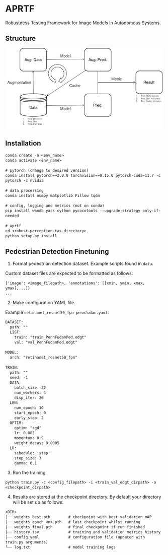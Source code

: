 # APRTF
Robustness Testing Framework for Image Models in Autonomous Systems.

## Structure

![Diagram](docs/diagram.jpg)

##  Installation
```
conda create -n <env_name>
conda activate <env_name>

# pytorch (change to desired version)
conda install pytorch==2.0.0 torchvision==0.15.0 pytorch-cuda=11.7 -c pytorch -c nvidia

# data processing
conda install numpy matplotlib Pillow tqdm

# config, logging and metrics (not on conda)
pip install wandb yacs cython pycocotools --upgrade-strategy only-if-needed

# aprtf
cd <robust-perception-tas_directory>
python setup.py install
```

## Pedestrian Detection Finetuning
1. Format pedestrian detection dataset. Example scripts found in `data`.

Custom dataset files are expected to be formatted as follows:
```
{'image': <image_filepath>, 'annotations': [[xmin, ymin, xmax, ymax],...]}
...
```


2. Make configuration YAML file. 

Example `retinanet_resnet50_fpn-pennfudan.yaml`:
```
DATASET:
  path: ""
  LIST:
    train: "train_PennFudanPed.odgt"
    val: "val_PennFudanPed.odgt"

MODEL:
  arch: "retinanet_resnet50_fpn"

TRAIN:
  path: ""
  seed: -1
  DATA:
    batch_size: 32
    num_workers: 4
    disp_iter: 20
  LEN:
    num_epoch: 10
    start_epoch: 0
    early_stop: 2
  OPTIM:
    optim: "sgd"
    lr: 0.005
    momentum: 0.9
    weight_decay: 0.0005
  LR:
    schedule: 'step'
    step_size: 3
    gamma: 0.1
```

3. Run the training
```
python train.py -c <config_filepath> -i <train_val_odgt_dirpath> -o <checkpoint_dirpath>
```

4. Results are stored at the checkpoint directory. By default your directory will be set up as follows:
```
<DIR>
├── weights_best.pth        # checkpoint with best validation mAP
├── weights_epoch_<n>.pth   # last checkpoint whilst running
├── weights_final.pth       # final checkpoint if run finished
├── history.tsv             # training and validation metrics history
├── config.yaml             # configuration file (updated with train.py arguments)
└── log.txt                 # model training logs
```
